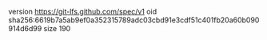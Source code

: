 version https://git-lfs.github.com/spec/v1
oid sha256:6619b7a5ab9ef0a352315789adc03cbd91e3cdf51c401fb20a60b090914d6d99
size 190
